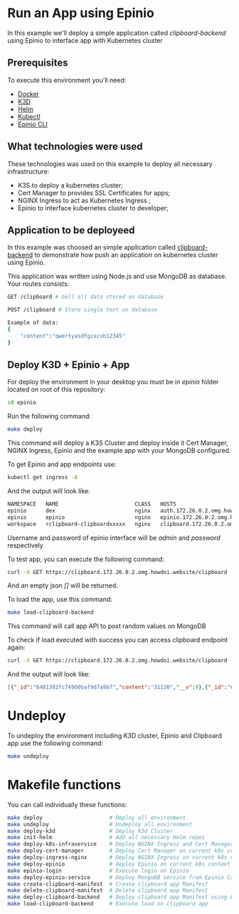 # Run an App using Epinio

In this example we'll deploy a simple application called *clipboard-backend* using Epinio to interface app with Kubernetes cluster

## Prerequisites

To execute this environment you'll need:

- [Docker](https://docs.docker.com/engine/install/ubuntu/)
- [K3D](https://k3d.io/v5.4.7/#installation)
- [Helm](https://helm.sh/docs/intro/install/)
- [Kubectl](https://kubernetes.io/docs/tasks/tools/#kubectl)
- [Epinio CLI](https://docs.epinio.io/installation/install_epinio_cli)

## What technologies were used

These technologies was used on this example to deploy all necessary infrastructure:

- K3S to deploy a kubernetes cluster;
- Cert Manager to provides SSL Certificates for apps;
- NGINX Ingress to act as Kubernetes Ingress ;
- Epinio to interface kubernetes cluster to developer;

## Application to be deployeed

In this example was choosed an simple application called [clipboard-backend](https://github.com/mesquitamv/clipboard-backend) to demonstrate how push an application on kubernetes cluster using Epinio.

This application was written using Node.js and use MongoDB as database. Your routes consists:

```bash
GET /clipboard # Gell all data stored on database
```
```bash
POST /clipboard # Store single text on database

Example of data: 
{
	"content":"qwertyasdfgzxcvb12345"
}
```

## Deploy K3D + Epinio + App

For deploy the environment in your desktop you must be in *epinio* folder located on root of this repository:

```bash
cd epinio
```

Run the following command:

``` bash
make deploy
```

This command will deploy a K3S Cluster and deploy inside it Cert Manager, NGINX Ingress, Epinio and the example app with your MongoDB configured. 

To get Epinio and app endpoints use:

```bash
kubectl get ingress -A
```

And the output will look like:
```bash
NAMESPACE   NAME                        CLASS   HOSTS                                     ADDRESS      PORTS     AGE
epinio      dex                         nginx   auth.172.26.0.2.omg.howdoi.website        172.26.0.2   80, 443   xxx
epinio      epinio                      nginx   epinio.172.26.0.2.omg.howdoi.website      172.26.0.2   80, 443   xxx
workspace   rclipboard-clipboardxxxxx   nginx   clipboard.172.26.0.2.omg.howdoi.website   172.26.0.2   80, 443   xxx
```

Username and password of epinio interface will be *admin* and *password* respectively

To test app, you can execute the following command:

```bash
curl -X GET https://clipboard.172.26.0.2.omg.howdoi.website/clipboard --insecure
```

And an empty json *[]* will be returned.

To load the app, use this command:

```bash
make load-clipboard-backend
```

This command will call app API to post random values on MongoDB

To check if load executed with success you can access clipboard endpoint again:
```bash
curl -X GET https://clipboard.172.26.0.2.omg.howdoi.website/clipboard --insecure
```

And the output will look like:

```json
[{"_id":"6401392fc74960baf9d7a9b7","content":"31130","__v":0},{"_id":"64013930c74960baf9d7a9b9","content":"25131","__v":0},{"_id":"64013930c74960baf9d7a9bb","content":"20945","__v":0},{"_id":"64013930c74960baf9d7a9bd","content":"10223","__v":0},{"_id":"64013930c74960baf9d7a9bf","content":"10694","__v":0},{"_id":"64013930c74960baf9d7a9c1","content":"8902","__v":0},{"_id":"64013930c74960baf9d7a9c3","content":"8496","__v":0} ...]
```

# Undeploy

To undeploy the environment including K3D cluster, Epinio and Clipboard app use the following command:

```bash
make undeploy
```

# Makefile functions

You can call individually these functions:

```bash
make deploy                     # Deploy all environment
make undeploy                   # Undeploy all environment
make deploy-k3d                 # Deploy K3d Cluster
make init-helm                  # Add all necessary Helm repos
make deploy-k8s-infraservice    # Deploy NGINX Ingress and Cert Manager on current k8s context
make deploy-cert-manager        # Deploy Cert Manager on current k8s context
make deploy-ingress-nginx       # Deploy NGINX Ingress on current k8s context
make deploy-epinio              # Deploy Epinio on current k8s context
make epinio-login               # Execute login on Epinio
make deploy-epinio-service      # Deploy MongoDB service from Epinio Catalog
make create-clipboard-manifest  # Create clipboard app Manifest
make delete-clipboard-manifest  # Delete clipboard app Manifest
make deploy-clipboard-backend   # Deploy clipboard app Manifest using Epinio
make load-clipboard-backend     # Execute load on clipboard app
```